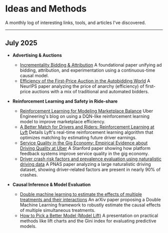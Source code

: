 # Ideas and Methods

A monthly log of interesting links, tools, and articles I've discovered.

---

## July 2025

- **Advertising & Auctions**
  - [Incrementality Bidding & Attribution](https://arxiv.org/abs/2208.12809)
    A foundational paper unifying ad bidding, attribution, and experimentation using a continuous-time causal model.
  - [Efficiency of the First-Price Auction in the Autobidding World](https://proceedings.neurips.cc/paper_files/paper/2024/hash/fb6279dab0e9282261e43113-Abstract-Conference.html)
    A NeurIPS paper analyzing the price of anarchy (efficiency) of first-price auctions with a mix of traditional and automated bidders.

- **Reinforcement Learning and Safety in Ride-share**
  - [Reinforcement Learning for Modeling Marketplace Balance](https://www.uber.com/blog/reinforcement-learning-for-modeling-marketplace-balance/)
    Uber Engineering's blog on using a DQN-like reinforcement learning model to improve marketplace efficiency.
  - [A Better Match for Drivers and Riders: Reinforcement Learning at Lyft](https://pubsonline.informs.org/doi/10.1287/inte.2023.0083)
    Details Lyft's real-time reinforcement learning algorithm that optimizes matching by estimating future driver earnings.
  - [Service Quality in the Gig Economy: Empirical Evidence about Driving Quality at Uber](https://www.gsb.stanford.edu/faculty-research/working-papers/service-quality-gig-economy-empirical-evidence-about-driving)
    A Stanford paper showing how platform feedback systems improve service quality in the gig economy.
  - [Driver crash risk factors and prevalence evaluation using naturalistic driving data](https://doi.org/10.1073/pnas.1513271113)
    A PNAS paper analyzing a large naturalistic driving dataset, showing driver-related factors are present in nearly 90% of crashes.

- **Causal Inference & Model Evaluation**
  - [Double machine learning to estimate the effects of multiple treatments and their interactions](https://arxiv.org/abs/2505.12617)
    An arXiv paper proposing a Double Machine Learning framework to robustly estimate the causal effects of multiple simultaneous treatments.
  - [How to Pick a Better Model (Model Lift)](https://www.casact.org/sites/default/files/presentation/rpm_2016_presentations_pm-lm-4.pdf)
    A presentation on practical methods like lift charts and the Gini index for evaluating predictive models.
